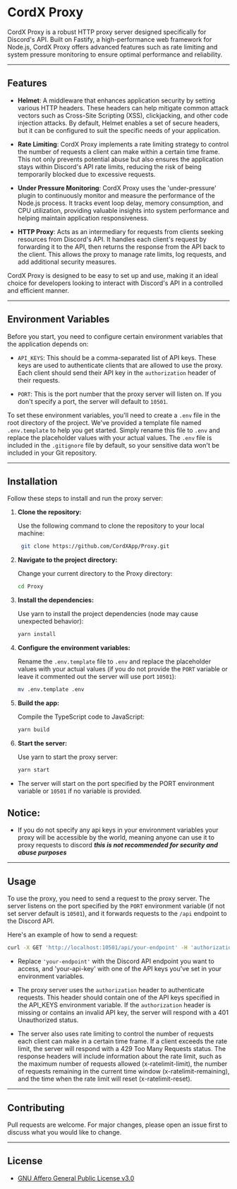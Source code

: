 # CordX Proxy
CordX Proxy is a robust HTTP proxy server designed specifically for Discord's API. Built on Fastify, a high-performance web framework for Node.js, CordX Proxy offers advanced features such as rate limiting and system pressure monitoring to ensure optimal performance and reliability. 

---

## Features
- **Helmet**: A middleware that enhances application security by setting various HTTP headers. These headers can help mitigate common attack vectors such as Cross-Site Scripting (XSS), clickjacking, and other code injection attacks. By default, Helmet enables a set of secure headers, but it can be configured to suit the specific needs of your application.

- **Rate Limiting**: CordX Proxy implements a rate limiting strategy to control the number of requests a client can make within a certain time frame. This not only prevents potential abuse but also ensures the application stays within Discord's API rate limits, reducing the risk of being temporarily blocked due to excessive requests.

- **Under Pressure Monitoring**: CordX Proxy uses the 'under-pressure' plugin to continuously monitor and measure the performance of the Node.js process. It tracks event loop delay, memory consumption, and CPU utilization, providing valuable insights into system performance and helping maintain application responsiveness.

- **HTTP Proxy**: Acts as an intermediary for requests from clients seeking resources from Discord's API. It handles each client's request by forwarding it to the API, then returns the response from the API back to the client. This allows the proxy to manage rate limits, log requests, and add additional security measures.

CordX Proxy is designed to be easy to set up and use, making it an ideal choice for developers looking to interact with Discord's API in a controlled and efficient manner.

---

## Environment Variables
Before you start, you need to configure certain environment variables that the application depends on:

- `API_KEYS`: This should be a comma-separated list of API keys. These keys are used to authenticate clients that are allowed to use the proxy. Each client should send their API key in the `authorization` header of their requests.

- `PORT`: This is the port number that the proxy server will listen on. If you don't specify a port, the server will default to `10501`.

To set these environment variables, you'll need to create a `.env` file in the root directory of the project. We've provided a template file named `.env.template` to help you get started. Simply rename this file to `.env` and replace the placeholder values with your actual values. The `.env` file is included in the `.gitignore` file by default, so your sensitive data won't be included in your Git repository.

---

## Installation
Follow these steps to install and run the proxy server:

1. **Clone the repository:**

   Use the following command to clone the repository to your local machine:
   
   ```bash
    git clone https://github.com/CordXApp/Proxy.git
   ```

2. **Navigate to the project directory:**

   Change your current directory to the Proxy directory:

   ```bash
   cd Proxy
   ```

3. **Install the dependencies:**

   Use yarn to install the project dependencies (node may cause unexpected behavior):
   
   ```bash
   yarn install
   ``` 

4. **Configure the environment variables:**

   Rename the `.env.template` file to `.env` and replace the placeholder values with your actual values (if you do not provide the `PORT` variable or leave it commented out the server will use port `10501`):
   
   ```bash
   mv .env.template .env
   ```

5. **Build the app:**

   Compile the TypeScript code to JavaScript:

   ```bash
   yarn build
   ```

6. **Start the server:**

   Use yarn to start the proxy server:

   ```bash
   yarn start
   ```

- The server will start on the port specified by the PORT environment variable or `10501` if no variable is provided.

## Notice:
- If you do not specify any api keys in your environment variables your proxy will be accessible by the world, meaning anyone can use it
to proxy requests to discord ***this is not recommended for security and abuse purposes***


---

## Usage
To use the proxy, you need to send a request to the proxy server. The server listens on the port specified by the `PORT` environment variable (if not set server default is `10501`), and it forwards requests to the `/api` endpoint to the Discord API.

Here's an example of how to send a request:
```bash
curl -X GET 'http://localhost:10501/api/your-endpoint' -H 'authorization: your-api-key'
```

- Replace `'your-endpoint'` with the Discord API endpoint you want to access, and 'your-api-key' with one of the API keys you've set in your environment variables.

- The proxy server uses the `authorization` header to authenticate requests. This header should contain one of the API keys specified in the API_KEYS environment variable. If the `authorization` header is missing or contains an invalid API key, the server will respond with a 401 Unauthorized status.

- The server also uses rate limiting to control the number of requests each client can make in a certain time frame. If a client exceeds the rate limit, the server will respond with a 429 Too Many Requests status. The response headers will include information about the rate limit, such as the maximum number of requests allowed (x-ratelimit-limit), the number of requests remaining in the current time window (x-ratelimit-remaining), and the time when the rate limit will reset (x-ratelimit-reset).

---

## Contributing
Pull requests are welcome. For major changes, please open an issue first to discuss what you would like to change.

--- 

## License
- [GNU Affero General Public License v3.0](./LICENSE)